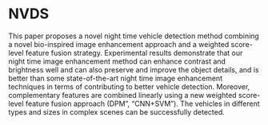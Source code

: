 # NVDS
This paper proposes a novel night time vehicle detection method combining a novel bio-inspired image enhancement approach and a weighted score-level feature fusion strategy. Experimental results demonstrate that our night time image enhancement method can enhance contrast and brightness well and can also preserve and improve the object details, and is better than some state-of-the-art night time image enhancement techniques in terms of contributing to better vehicle detection. Moreover, complementary features are combined linearly using a new weighted score-level feature fusion approach (DPM”, “CNN+SVM”). The vehicles in different types and sizes in complex scenes can be successfully detected.
